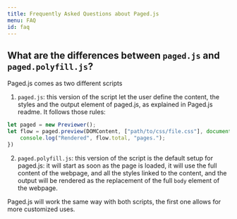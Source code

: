 ```yaml
---
title: Frequently Asked Questions about Paged.js
menu: FAQ
id: faq
---
```


## What are the differences between `paged.js` and `paged.polyfill.js`?


Paged.js comes as two different scripts

1. `paged.js`: this version of the script let the user define the
content, the styles and the output element of paged.js, as explained in Paged.js
readme. It follows those rules: 

```javascript
let paged = new Previewer();
let flow = paged.preview(DOMContent, ["path/to/css/file.css"], document.body).then((flow) => {
	console.log("Rendered", flow.total, "pages.");
})
```

2. `paged.polyfill.js`: this version of the script is the default setup for
   paged.js: it will start as soon as the page is loaded, it will use the full
   content of the webpage, and all the styles linked to the content, and the
   output will be rendered as the replacement of the full `body` element of the
   webpage. 


Paged.js will work the same way with both scripts, the first one allows for more
customized uses.
